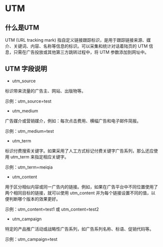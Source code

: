 # UTM

## 什么是UTM
UTM (URL tracking mark) 指自定义链接跟踪标识，是用于跟踪链接来源、媒介、关键词、内容、名称等信息的标识。可以采集和统计对话着陆页的 UTM 信息，只需在广告投放或其他第三方跳转过程中，将 UTM 参数添加到网址中。

<DocsAD/>

## UTM 字段说明

* utm_source

标识带来流量的广告主、网站、出版物等。

示例：utm_source=test

* utm_medium

广告媒介或营销媒介，例如：每次点击费用、横幅广告和电子邮件简报。

示例：utm_medium=test

* utm_term

标识付费搜索关键字。如果采用了人工方式标记付费关键字广告系列，那么还应使用 utm_term 来指定相应关键字。

示例：utm_term=meiqia

* utm_content

用于区分相似内容或同一广告内的链接。例如，如果在广告平台中不同位置使用了两个相同目标的链接，就可以使用 utm_content 并为每个链接设置不同的值，以便判断哪个版本的效果更好。

示例：utm_content=test1 或 utm_content=test2

* utm_campaign

特定的产品推广活动或战略性广告系列，如广告系列名称、标语、促销代码等。

示例：utm_campaign=test